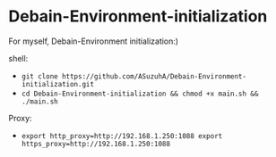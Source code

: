 # Debain-Environment-initialization

For myself, Debain-Environment initialization:)

shell:

- `git clone https://github.com/ASuzuhA/Debain-Environment-initialization.git`
- `cd Debain-Environment-initialization && chmod +x main.sh && ./main.sh`


Proxy:
- `export http_proxy=http://192.168.1.250:1088
export https_proxy=http://192.168.1.250:1088`



